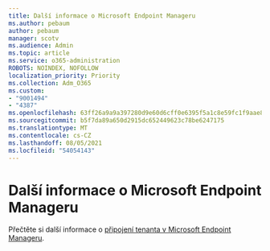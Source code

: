 ```yaml
---
title: Další informace o Microsoft Endpoint Manageru
ms.author: pebaum
author: pebaum
manager: scotv
ms.audience: Admin
ms.topic: article
ms.service: o365-administration
ROBOTS: NOINDEX, NOFOLLOW
localization_priority: Priority
ms.collection: Adm_O365
ms.custom:
- "9001494"
- "4387"
ms.openlocfilehash: 63ff26a9a9a397280d9e60d6cff0e6395f5a1c8e59fc1f9aae80925f4e2fdbe4
ms.sourcegitcommit: b5f7da89a650d2915dc652449623c78be6247175
ms.translationtype: MT
ms.contentlocale: cs-CZ
ms.lasthandoff: 08/05/2021
ms.locfileid: "54054143"
---
```

# <a name="learn-more-about-microsoft-endpoint-manager"></a>Další informace o Microsoft Endpoint Manageru

Přečtěte si další informace o [připojení tenanta v Microsoft Endpoint Manageru](https://docs.microsoft.com/configmgr/tenant-attach/).
